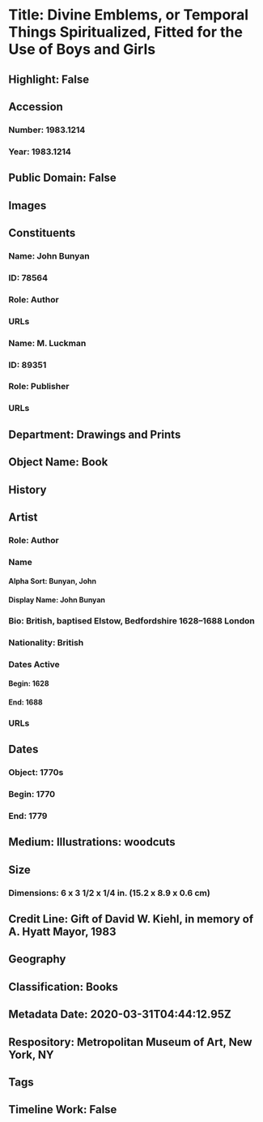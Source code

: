 # Title: Divine Emblems, or Temporal Things Spiritualized, Fitted for the Use of Boys and Girls
## Highlight: False
## Accession
### Number: 1983.1214
### Year: 1983.1214
## Public Domain: False
## Images
## Constituents
### Name: John Bunyan
### ID: 78564
### Role: Author
### URLs
### Name: M. Luckman
### ID: 89351
### Role: Publisher
### URLs
## Department: Drawings and Prints
## Object Name: Book
## History
## Artist
### Role: Author
### Name
#### Alpha Sort: Bunyan, John
#### Display Name: John Bunyan
### Bio: British, baptised Elstow, Bedfordshire 1628–1688 London
### Nationality: British
### Dates Active
#### Begin: 1628
#### End: 1688
### URLs
## Dates
### Object: 1770s
### Begin: 1770
### End: 1779
## Medium: Illustrations: woodcuts
## Size
### Dimensions: 6 x 3 1/2 x 1/4 in. (15.2 x 8.9 x 0.6 cm)
## Credit Line: Gift of David W. Kiehl, in memory of A. Hyatt Mayor, 1983
## Geography
## Classification: Books
## Metadata Date: 2020-03-31T04:44:12.95Z
## Respository: Metropolitan Museum of Art, New York, NY
## Tags
## Timeline Work: False